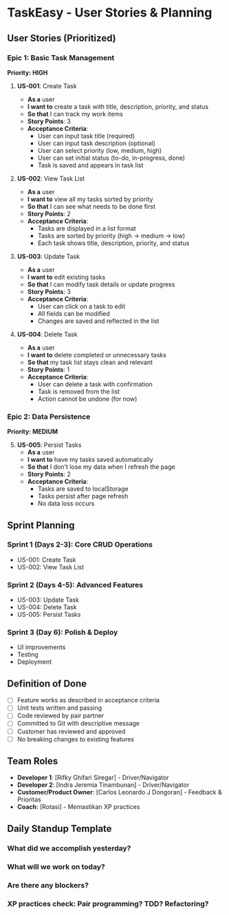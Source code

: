 # TaskEasy - User Stories & Planning

## User Stories (Prioritized)

### Epic 1: Basic Task Management
**Priority: HIGH**

1. **US-001**: Create Task
   - **As a** user
   - **I want to** create a task with title, description, priority, and status
   - **So that** I can track my work items
   - **Story Points**: 3
   - **Acceptance Criteria**:
     - User can input task title (required)
     - User can input task description (optional)
     - User can select priority (low, medium, high)
     - User can set initial status (to-do, in-progress, done)
     - Task is saved and appears in task list

2. **US-002**: View Task List
   - **As a** user
   - **I want to** view all my tasks sorted by priority
   - **So that** I can see what needs to be done first
   - **Story Points**: 2
   - **Acceptance Criteria**:
     - Tasks are displayed in a list format
     - Tasks are sorted by priority (high → medium → low)
     - Each task shows title, description, priority, and status

3. **US-003**: Update Task
   - **As a** user
   - **I want to** edit existing tasks
   - **So that** I can modify task details or update progress
   - **Story Points**: 3
   - **Acceptance Criteria**:
     - User can click on a task to edit
     - All fields can be modified
     - Changes are saved and reflected in the list

4. **US-004**: Delete Task
   - **As a** user
   - **I want to** delete completed or unnecessary tasks
   - **So that** my task list stays clean and relevant
   - **Story Points**: 1
   - **Acceptance Criteria**:
     - User can delete a task with confirmation
     - Task is removed from the list
     - Action cannot be undone (for now)

### Epic 2: Data Persistence
**Priority: MEDIUM**

5. **US-005**: Persist Tasks
   - **As a** user
   - **I want to** have my tasks saved automatically
   - **So that** I don't lose my data when I refresh the page
   - **Story Points**: 2
   - **Acceptance Criteria**:
     - Tasks are saved to localStorage
     - Tasks persist after page refresh
     - No data loss occurs

## Sprint Planning

### Sprint 1 (Days 2-3): Core CRUD Operations
- US-001: Create Task
- US-002: View Task List

### Sprint 2 (Days 4-5): Advanced Features
- US-003: Update Task
- US-004: Delete Task
- US-005: Persist Tasks

### Sprint 3 (Day 6): Polish & Deploy
- UI improvements
- Testing
- Deployment

## Definition of Done
- [ ] Feature works as described in acceptance criteria
- [ ] Unit tests written and passing
- [ ] Code reviewed by pair partner
- [ ] Committed to Git with descriptive message
- [ ] Customer has reviewed and approved
- [ ] No breaking changes to existing features

## Team Roles
- **Developer 1**: [Rifky Ghifari Siregar] - Driver/Navigator
- **Developer 2**: [Indra Jeremia Tinambunan] - Driver/Navigator  
- **Customer/Product Owner**: [Carlos Leonardo J Dongoran] - Feedback & Prioritas
- **Coach**: [Rotasi] - Memastikan XP practices

## Daily Standup Template
### What did we accomplish yesterday?
### What will we work on today?
### Are there any blockers?
### XP practices check: Pair programming? TDD? Refactoring?